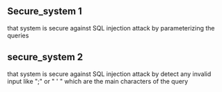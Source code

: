 ## Secure_system 1
that system is secure against SQL injection attack by parameterizing the queries
## secure_system 2 
that system is secure against SQL injection attack by detect any invalid input like ";" or " ' " which are the main characters of the query
